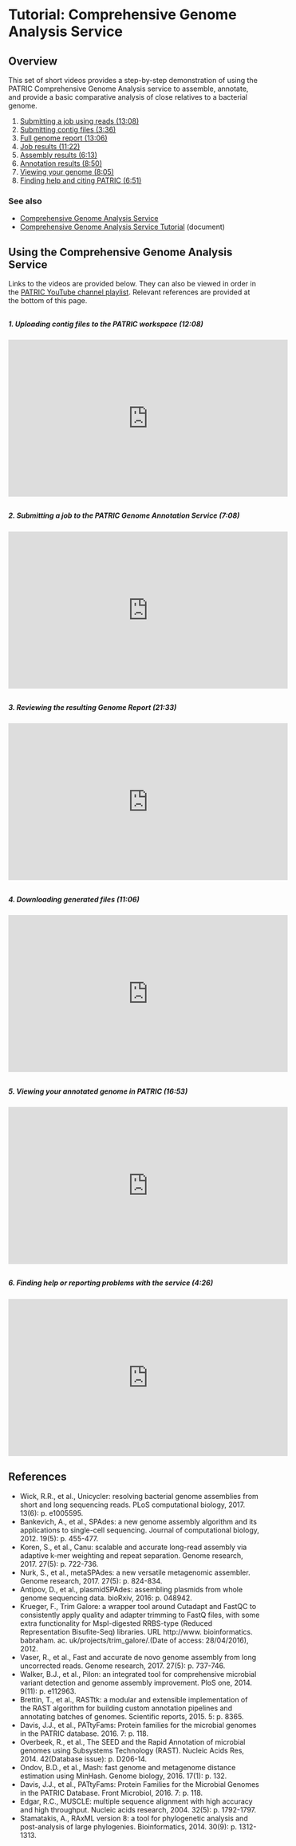 # Tutorial: Comprehensive Genome Analysis Service

## Overview
This set of short videos provides a step-by-step demonstration of using the PATRIC Comprehensive Genome Analysis service to assemble, annotate, and provide a basic comparative analysis of close relatives to a bacterial genome.

1. [Submitting a job using reads (13:08)](#cga1)
2. [Submitting contig files (3:36)](#cga2)
3. [Full genome report (13:06)](#cga3)
4. [Job results (11:22)](#cga4)
5. [Assembly results (6:13)](#cga5)
6. [Annotation results (8:50)](#cga6)
7. [Viewing your genome (8:05)](#cga7)
8. [Finding help and citing PATRIC (6:51)](#cga8)


### See also
* [Comprehensive Genome Analysis Service](https://patricbrc.org/app/ComprehensiveGenomeAnalysis)
* [Comprehensive Genome Analysis Service Tutorial](https://docs.patricbrc.org/tutorial/comprehensive-genome-analysis/comprehensive-genome-analysis2.html) (document)

## Using the Comprehensive Genome Analysis Service

Links to the videos are provided below.  They can also be viewed in order in the [PATRIC YouTube channel playlist](https://www.youtube.com/playlist?list=PLsstVALeacEL_UE2oYbJW45BDHmwL9cjz). Relevant references are provided at the bottom of this page.

##  
<a name="annotation1"></a>
##### 1. Uploading contig files to the PATRIC workspace (12:08)
<iframe width="560" height="315" src="https://www.youtube.com/embed/IOo3POYtCKs" frameborder="0" allow="accelerometer; autoplay; encrypted-media; gyroscope; picture-in-picture" allowfullscreen></iframe>

##  
<a name="annotation2"></a>
##### 2. Submitting a job to the PATRIC Genome Annotation Service (7:08)
<iframe width="560" height="315" src="https://www.youtube.com/embed/dnopNXkJM6U" frameborder="0" allow="accelerometer; autoplay; encrypted-media; gyroscope; picture-in-picture" allowfullscreen></iframe>

##  
<a name="annotation3"></a>
##### 3. Reviewing the resulting Genome Report (21:33)
<iframe width="560" height="315" src="https://www.youtube.com/embed/R4nWHC2921A" frameborder="0" allow="accelerometer; autoplay; encrypted-media; gyroscope; picture-in-picture" allowfullscreen></iframe>

##  
<a name="annotation4"></a>
##### 4. Downloading generated files (11:06)
<iframe width="560" height="315" src="https://www.youtube.com/embed/2oiBZIuQAXE" frameborder="0" allow="accelerometer; autoplay; encrypted-media; gyroscope; picture-in-picture" allowfullscreen></iframe>

##  
<a name="annotation5"></a>
##### 5. Viewing your annotated genome in PATRIC (16:53)
<iframe width="560" height="315" src="https://www.youtube.com/embed/YIO-ssRz42g" frameborder="0" allow="accelerometer; autoplay; encrypted-media; gyroscope; picture-in-picture" allowfullscreen></iframe>

##  
<a name="annotation6"></a>
##### 6. Finding help or reporting problems with the service (4:26)
<iframe width="560" height="315" src="https://www.youtube.com/embed/Byq98NNxWQ4" frameborder="0" allow="accelerometer; autoplay; encrypted-media; gyroscope; picture-in-picture" allowfullscreen></iframe>

##  
## References
* Wick, R.R., et al., Unicycler: resolving bacterial genome assemblies from short and long sequencing reads. PLoS computational biology, 2017. 13(6): p. e1005595.
* Bankevich, A., et al., SPAdes: a new genome assembly algorithm and its applications to single-cell sequencing. Journal of computational biology, 2012. 19(5): p. 455-477.
* Koren, S., et al., Canu: scalable and accurate long-read assembly via adaptive k-mer weighting and repeat separation. Genome research, 2017. 27(5): p. 722-736.
* Nurk, S., et al., metaSPAdes: a new versatile metagenomic assembler. Genome research, 2017. 27(5): p. 824-834.
* Antipov, D., et al., plasmidSPAdes: assembling plasmids from whole genome sequencing data. bioRxiv, 2016: p. 048942.
* Krueger, F., Trim Galore: a wrapper tool around Cutadapt and FastQC to consistently apply quality and adapter trimming to FastQ files, with some extra functionality for MspI-digested RRBS-type (Reduced Representation Bisufite-Seq) libraries. URL http://www. bioinformatics. babraham. ac. uk/projects/trim_galore/.(Date of access: 28/04/2016), 2012.
* Vaser, R., et al., Fast and accurate de novo genome assembly from long uncorrected reads. Genome research, 2017. 27(5): p. 737-746.
* Walker, B.J., et al., Pilon: an integrated tool for comprehensive microbial variant detection and genome assembly improvement. PloS one, 2014. 9(11): p. e112963.
* Brettin, T., et al., RASTtk: a modular and extensible implementation of the RAST algorithm for building custom annotation pipelines and annotating batches of genomes. Scientific reports, 2015. 5: p. 8365.
* Davis, J.J., et al., PATtyFams: Protein families for the microbial genomes in the PATRIC database. 2016. 7: p. 118.
* Overbeek, R., et al., The SEED and the Rapid Annotation of microbial genomes using Subsystems Technology (RAST). Nucleic Acids Res, 2014. 42(Database issue): p. D206-14.
* Ondov, B.D., et al., Mash: fast genome and metagenome distance estimation using MinHash. Genome biology, 2016. 17(1): p. 132.
* Davis, J.J., et al., PATtyFams: Protein Families for the Microbial Genomes in the PATRIC Database. Front Microbiol, 2016. 7: p. 118.
* Edgar, R.C., MUSCLE: multiple sequence alignment with high accuracy and high throughput. Nucleic acids research, 2004. 32(5): p. 1792-1797.
* Stamatakis, A., RAxML version 8: a tool for phylogenetic analysis and post-analysis of large phylogenies. Bioinformatics, 2014. 30(9): p. 1312-1313.
